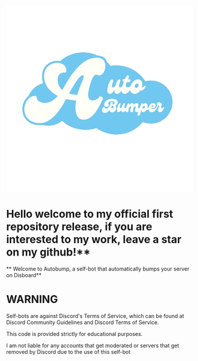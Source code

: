 
![Autobump ](https://github.com/Zectxr/disboard-autobump/blob/main/img.png)


# Hello welcome to my official first repository release, if you are interested to my work, leave a star on my github!**



** Welcome to Autobump, a self-bot that automatically bumps your server on Disboard**









# WARNING

Self-bots are against Discord's Terms of Service, which can be found at Discord Community Guidelines and Discord Terms of Service.

This code is provided strictly for educational purposes.

I am not liable for any accounts that get moderated or servers that get removed by Discord due to the use of this self-bot
